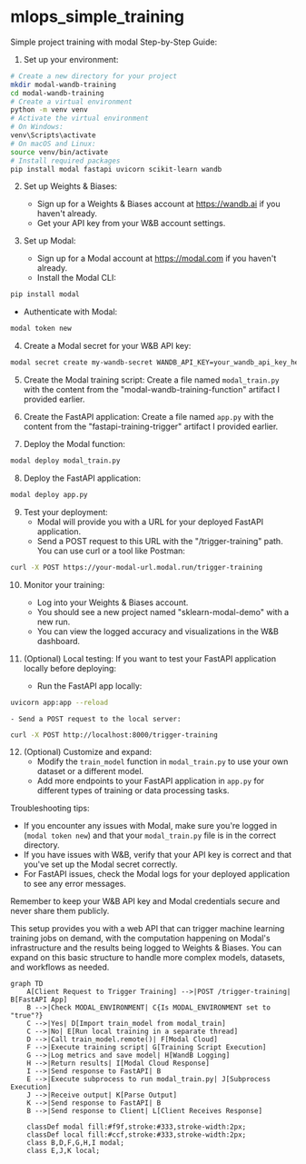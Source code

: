 # mlops_simple_training
Simple project training with modal
Step-by-Step Guide:

1. Set up your environment:
```bash
# Create a new directory for your project
mkdir modal-wandb-training
cd modal-wandb-training
# Create a virtual environment
python -m venv venv
# Activate the virtual environment
# On Windows:
venv\Scripts\activate
# On macOS and Linux:
source venv/bin/activate
# Install required packages
pip install modal fastapi uvicorn scikit-learn wandb
```

2. Set up Weights & Biases:
   - Sign up for a Weights & Biases account at https://wandb.ai if you haven't already.
   - Get your API key from your W&B account settings.

3. Set up Modal:
   - Sign up for a Modal account at https://modal.com if you haven't already.
   - Install the Modal CLI:
```sh
pip install modal
```
   - Authenticate with Modal:
```sh
modal token new
```

4. Create a Modal secret for your W&B API key:
```sh
modal secret create my-wandb-secret WANDB_API_KEY=your_wandb_api_key_here
```

5. Create the Modal training script:
   Create a file named `modal_train.py` with the content from the "modal-wandb-training-function" artifact I provided earlier.

6. Create the FastAPI application:
   Create a file named `app.py` with the content from the "fastapi-training-trigger" artifact I provided earlier.

7. Deploy the Modal function:
```sh
modal deploy modal_train.py
```

8. Deploy the FastAPI application:
```sh
modal deploy app.py
```

9. Test your deployment:
   - Modal will provide you with a URL for your deployed FastAPI application.
   - Send a POST request to this URL with the "/trigger-training" path. You can use curl or a tool like Postman:
```sh
curl -X POST https://your-modal-url.modal.run/trigger-training
```

10. Monitor your training:
    - Log into your Weights & Biases account.
    - You should see a new project named "sklearn-modal-demo" with a new run.
    - You can view the logged accuracy and visualizations in the W&B dashboard.

11. (Optional) Local testing:
    If you want to test your FastAPI application locally before deploying:
    - Run the FastAPI app locally:
```sh
uvicorn app:app --reload
```
    - Send a POST request to the local server:
```sh
curl -X POST http://localhost:8000/trigger-training
```

12. (Optional) Customize and expand:
    - Modify the `train_model` function in `modal_train.py` to use your own dataset or a different model.
    - Add more endpoints to your FastAPI application in `app.py` for different types of training or data processing tasks.

Troubleshooting tips:
- If you encounter any issues with Modal, make sure you're logged in (`modal token new`) and that your `modal_train.py` file is in the correct directory.
- If you have issues with W&B, verify that your API key is correct and that you've set up the Modal secret correctly.
- For FastAPI issues, check the Modal logs for your deployed application to see any error messages.

Remember to keep your W&B API key and Modal credentials secure and never share them publicly.

This setup provides you with a web API that can trigger machine learning training jobs on demand, with the computation happening on Modal's infrastructure and the results being logged to Weights & Biases. You can expand on this basic structure to handle more complex models, datasets, and workflows as needed.

```mermaid
graph TD
    A[Client Request to Trigger Training] -->|POST /trigger-training| B[FastAPI App]
    B -->|Check MODAL_ENVIRONMENT| C{Is MODAL_ENVIRONMENT set to "true"?}
    C -->|Yes| D[Import train_model from modal_train]
    C -->|No| E[Run local training in a separate thread]
    D -->|Call train_model.remote()| F[Modal Cloud]
    F -->|Execute training script| G[Training Script Execution]
    G -->|Log metrics and save model| H[WandB Logging]
    H -->|Return results| I[Modal Cloud Response]
    I -->|Send response to FastAPI| B
    E -->|Execute subprocess to run modal_train.py| J[Subprocess Execution]
    J -->|Receive output| K[Parse Output]
    K -->|Send response to FastAPI| B
    B -->|Send response to Client| L[Client Receives Response]

    classDef modal fill:#f9f,stroke:#333,stroke-width:2px;
    classDef local fill:#ccf,stroke:#333,stroke-width:2px;
    class B,D,F,G,H,I modal;
    class E,J,K local;

```
